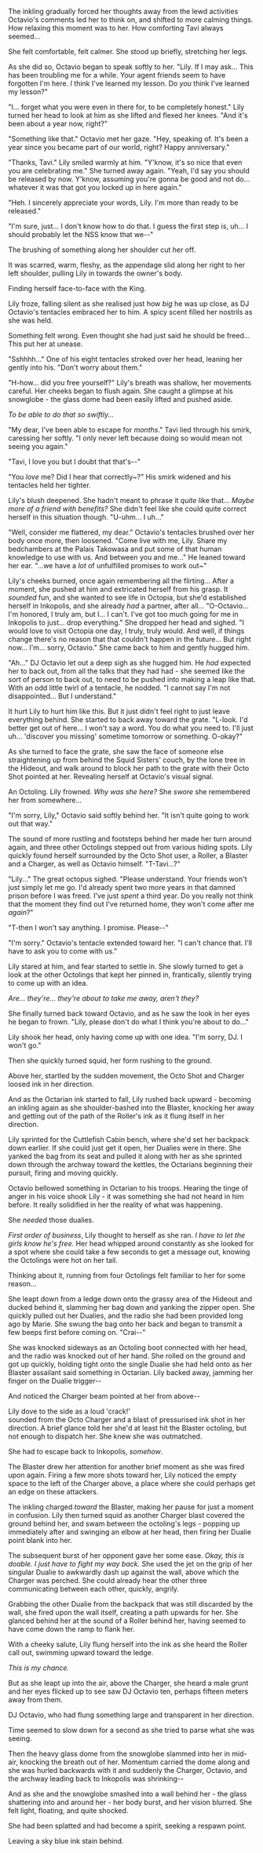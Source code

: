 The inkling gradually forced her thoughts away from the lewd activities Octavio's comments led her to think on, and shifted to more calming things. How relaxing this moment was to her. How comforting Tavi always seemed...

She felt comfortable, felt calmer. She stood up briefly, stretching her legs.

As she did so, Octavio began to speak softly to her. "Lily. If I may ask... This has been troubling me for a while. Your agent friends seem to have forgotten I'm here. *I* think I've learned my lesson. Do *you* think I've learned my lesson?"

"I... forget what you were even in there for, to be completely honest." Lily turned her head to look at him as she lifted and flexed her knees. "And it's been about a year now, right?"

"Something like that." Octavio met her gaze. "Hey, speaking of. It's been a year since you became part of our world, right? Happy anniversary."

"Thanks, Tavi." Lily smiled warmly at him. "Y'know, it's so nice that even you are celebrating me." She turned away again. "Yeah, I'd say you should be released by now. Y'know, assuming you're gonna be good and not do... whatever it was that got you locked up in here again."

"Heh. I sincerely appreciate your words, Lily. I'm more than ready to be released."

"I'm sure, just... I don't know how to do that. I guess the first step is, uh... I should probably let the NSS know that we--"

The brushing of something along her shoulder cut her off.

It was scarred, warm, fleshy, as the appendage slid along her right to her left shoulder, pulling Lily in towards the owner's body.

Finding herself face-to-face with the King.

Lily froze, falling silent as she realised just how *big* he was up close, as DJ Octavio's tentacles embraced her to him. A spicy scent filled her nostrils as she was held.

Something felt wrong. Even thought she had just said he should be freed... This put her at unease.

"Sshhhh..." One of his eight tentacles stroked over her head, leaning her gently into his. "Don't worry about them."

"H-how... did you free yourself?" Lily's breath was shallow, her movements careful. Her cheeks began to flush again. She caught a glimpse at his snowglobe - the glass dome had been easily lifted and pushed aside.

*To be able to do that so swiftly...*

"My dear, I've been able to escape for *months*." Tavi lied through his smirk, caressing her softly. "I only never left because doing so would mean not seeing you again."

"Tavi, I love you but I doubt that that's--"

"You *love* me? Did I hear that correctly~?" His smirk widened and his tentacles held her tighter.

Lily's blush deepened. She hadn't meant to phrase it *quite* like that... *Maybe more of a friend with benefits?* She didn't feel like she could quite correct herself in this situation though. "U-uhm... I uh..."

"Well, consider me flattered, my dear." Octavio's tentacles brushed over her body once more, then loosened. "Come live with me, Lily. Share my bedchambers at the Palais Takowasa and put some of that human knowledge to use with us. And between you and me..." He leaned toward her ear. "...we have a *lot* of unfulfilled promises to work out~"

Lily's cheeks burned, once again remembering all the flirting... After a moment, she pushed at him and extricated herself from his grasp. It *sounded* fun, and she wanted to see life in Octopia, but she'd established herself in Inkopolis, and she already *had* a partner, after all... "O-Octavio... I'm honored, I truly am, but I... I can't. I've got too much going for me in Inkopolis to just... drop everything." She dropped her head and sighed. "I would love to visit Octopia one day, I truly, truly would. And well, if things change there's no reason that that couldn't happen in the future... But right now... I'm... sorry, Octavio." She came back to him and gently hugged him.

"Ah..." DJ Octavio let out a deep sigh as she hugged him. He *had* expected her to back out, from all the talks that they had had - she seemed like the sort of person to back out, to need to be pushed into making a leap like that. With an odd little twirl of a tentacle, he nodded. "I cannot say I'm not disappointed... But I understand."

It hurt Lily to hurt him like this. But it just didn't feel right to just leave everything behind. She started to back away toward the grate. "L-look. I'd better get out of here... I won't say a word. You do what you need to. I'll just uh... 'discover you missing' sometime tomorrow or something. O-okay?"

As she turned to face the grate, she saw the face of someone else straightening up from behind the Squid Sisters' couch, by the lone tree in the Hideout, and walk around to block her path to the grate with their Octo Shot pointed at her. Revealing herself at Octavio's visual signal.

An Octoling. Lily frowned. *Why was she here?* She *swore* she remembered her from somewhere...

"I'm sorry, Lily," Octavio said softly behind her. "It isn't quite going to work out that way."

The sound of more rustling and footsteps behind her made her turn around again, and three other Octolings stepped out from various hiding spots. Lily quickly found herself surrounded by the Octo Shot user, a Roller, a Blaster and a Charger, as well as Octavio himself. "T-Tavi...?"

"Lily..." The great octopus sighed. "Please understand. Your friends won't just simply let me go. I'd already spent two more years in that damned prison before I was freed. I've just *spent* a third year. Do you really not think that the moment they find out I've returned home, they won't come after me *again*?"

"T-then I won't say anything. I promise. Please--"

"I'm sorry." Octavio's tentacle extended toward her. "I can't chance that. I'll have to ask you to come with us."

Lily stared at him, and fear started to settle in. She slowly turned to get a look at the other Octolings that kept her pinned in, frantically, silently trying to come up with an idea.

*Are... they're... they're about to take me away, aren't they?*

She finally turned back toward Octavio, and as he saw the look in her eyes he began to frown. "Lily, please don't do what I think you're about to do..."

Lily shook her head, only having come up with one idea. "I'm sorry, DJ. I won't go."

Then she quickly turned squid, her form rushing to the ground.

Above her, startled by the sudden movement, the Octo Shot and Charger loosed ink in her direction.

And as the Octarian ink started to fall, Lily rushed back upward - becoming an inkling again as she shoulder-bashed into the Blaster, knocking her away and getting out of the path of the Roller's ink as it flung itself in her direction.

Lily sprinted for the Cuttlefish Cabin bench, where she'd set her backpack down earlier. If she could just get it open, her Dualies were in there. She yanked the bag from its seat and pulled it along with her as she sprinted down through the archway toward the kettles, the Octarians beginning their pursuit, firing and moving quickly.

Octavio bellowed something in Octarian to his troops. Hearing the tinge of anger in his voice shook Lily - it was something she had not heard in him before. It really solidified in her the reality of what was happening.

She *needed* those dualies.

*First order of business*, Lily thought to herself as she ran. *I have to let the girls know he's free.* Her head whipped around constantly as she looked for a spot where she could take a few seconds to get a message out, knowing the Octolings were hot on her tail.

Thinking about it, running from four Octolings felt familiar to her for some reason...

She leapt down from a ledge down onto the grassy area of the Hideout and ducked behind it, slamming her bag down and yanking the zipper open. She quickly pulled out her Dualies, and the radio she had been provided long ago by Marie. She swung the bag onto her back and began to transmit a few beeps first before coming on. "Crai--"

She was knocked sideways as an Octoling boot connected with her head, and the radio was knocked out of her hand. She rolled on the ground and got up quickly, holding tight onto the single Dualie she had held onto as her Blaster assailant said something in Octarian. Lily backed away, jamming her finger on the Dualie trigger--

And noticed the Charger beam pointed at her from above--

Lily dove to the side as a loud 'crack!' sounded from the Octo Charger and a blast of pressurised ink shot in her direction. A brief glance told her she'd at least hit the Blaster octoling, but not enough to dispatch her. She knew she was outmatched.

She had to escape back to Inkopolis, *somehow*.

The Blaster drew her attention for another brief moment as she was fired upon again. Firing a few more shots toward her, Lily noticed the empty space to the left of the Charger above, a place where she could perhaps get an edge on these attackers.

The inkling charged *toward* the Blaster, making her pause for just a moment in confusion. Lily then turned squid as another Charger blast covered the ground behind her, and swam between the octoling's legs - popping up immediately after and swinging an elbow at her head, then firing her Dualie point blank into her.

The subsequent burst of her opponent gave her some ease. *Okay, this is doable. I just have to fight my way back.* She used the jet on the grip of her singular Dualie to awkwardly dash up against the wall, above which the Charger was perched. She could already hear the other three communicating between each other, quickly, angrily.

Grabbing the other Dualie from the backpack that was still discarded by the wall, she fired upon the wall itself, creating a path upwards for her. She glanced behind her at the sound of a Roller behind her, having seemed to have come down the ramp to flank her.

With a cheeky salute, Lily flung herself into the ink as she heard the Roller call out, swimming upward toward the ledge.

*This is my chance.*

But as she leapt up into the air, above the Charger, she heard a male grunt and her eyes flicked up to see saw DJ Octavio ten, perhaps fifteen meters away from them.

DJ Octavio, who had flung something large and transparent in her direction.

Time seemed to slow down for a second as she tried to parse what she was seeing.

Then the heavy glass dome from the snowglobe slammed into her in mid-air, knocking the breath out of her. Momentum carried the dome along and she was hurled backwards with it and suddenly the Charger, Octavio, and the archway leading back to Inkopolis was shrinking--

And as she and the snowglobe smashed into a wall behind her - the glass shattering into and around her - her body burst, and her vision blurred. She felt light, floating, and quite shocked.

She had been splatted and had become a spirit, seeking a respawn point.

Leaving a sky blue ink stain behind.
